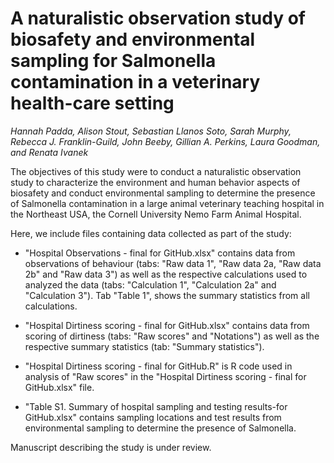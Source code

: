# A naturalistic observation study of biosafety and environmental sampling for Salmonella contamination in a veterinary health-care setting
*Hannah Padda, Alison Stout, Sebastian Llanos Soto, Sarah Murphy, Rebecca J. Franklin-Guild, John Beeby, Gillian A. Perkins, Laura Goodman, and Renata Ivanek*

The objectives of this study were to conduct a naturalistic observation study to characterize the environment and human behavior aspects of biosafety and conduct environmental sampling to determine the presence of Salmonella contamination in a large animal veterinary teaching hospital in the Northeast USA, the Cornell University Nemo Farm Animal Hospital.  

Here, we include files containing data collected as part of the study:

- "Hospital Observations - final for GitHub.xlsx" contains data from observations of behaviour (tabs: "Raw data 1", "Raw data 2a, "Raw data 2b" and "Raw data 3") as well as the respective calculations used to analyzed the data (tabs: "Calculation 1", "Calculation 2a" and "Calculation 3"). Tab "Table 1", shows the summary statistics from all calculations.

- "Hospital Dirtiness scoring - final for GitHub.xlsx" contains data from scoring of dirtiness (tabs: "Raw scores" and "Notations") as well as the respective summary statistics (tab: "Summary statistics"). 

- "Hospital Dirtiness scoring - final for GitHub.R" is R code used in analysis of "Raw scores" in the "Hospital Dirtiness scoring - final for GitHub.xlsx" file. 

- "Table S1. Summary of hospital sampling and testing results-for GitHub.xlsx" contains sampling locations and test results from environmental sampling to determine the presence of Salmonella.

Manuscript describing the study is under review. 
